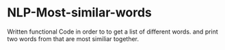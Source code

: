 # NLP-Most-similar-words
Written functional Code in order to to get a list of different words.
and print two words from that are most similiar together.
